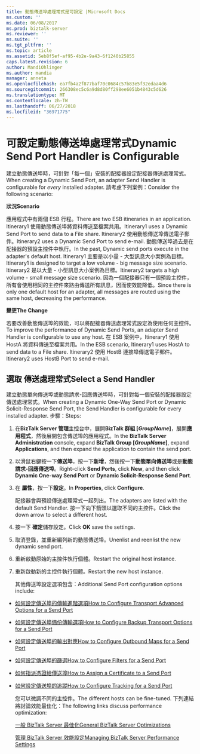 ```yaml
---
title: 動態傳送埠處理常式是可設定 |Microsoft Docs
ms.custom: ''
ms.date: 06/08/2017
ms.prod: biztalk-server
ms.reviewer: ''
ms.suite: ''
ms.tgt_pltfrm: ''
ms.topic: article
ms.assetid: 5eb8f5ef-af95-4b2e-9a43-6f1240b25855
caps.latest.revision: 6
author: MandiOhlinger
ms.author: mandia
manager: anneta
ms.openlocfilehash: ea7fb4a2f877baf70c0684c57b83e5f32edaa4d6
ms.sourcegitcommit: 266308ec5c6a9d8d80ff298ee6051b4843c5d626
ms.translationtype: MT
ms.contentlocale: zh-TW
ms.lasthandoff: 06/27/2018
ms.locfileid: "36971775"
---
```

# <a name="dynamic-send-port-handler-is-configurable"></a><span data-ttu-id="a9449-102">可設定動態傳送埠處理常式</span><span class="sxs-lookup"><span data-stu-id="a9449-102">Dynamic Send Port Handler is Configurable</span></span>
<span data-ttu-id="a9449-103">建立動態傳送埠時，可針對「每一個」安裝的配接器設定配接器傳送處理常式。</span><span class="sxs-lookup"><span data-stu-id="a9449-103">When creating a Dynamic Send Port, an adapter Send Handler is configurable for *every* installed adapter.</span></span> <span data-ttu-id="a9449-104">請考慮下列案例：</span><span class="sxs-lookup"><span data-stu-id="a9449-104">Consider the following scenario:</span></span>  
  
 <span data-ttu-id="a9449-105">**狀況**</span><span class="sxs-lookup"><span data-stu-id="a9449-105">**Scenario**</span></span>  
  
 <span data-ttu-id="a9449-106">應用程式中有兩個 ESB 行程。</span><span class="sxs-lookup"><span data-stu-id="a9449-106">There are two ESB itineraries in an application.</span></span> <span data-ttu-id="a9449-107">Itinerary1 使用動態傳送埠將資料傳送至檔案共用。</span><span class="sxs-lookup"><span data-stu-id="a9449-107">Itinerary1 uses a Dynamic Send Port to send data to a File share.</span></span> <span data-ttu-id="a9449-108">Itinerary2 使用動態傳送埠傳送電子郵件。</span><span class="sxs-lookup"><span data-stu-id="a9449-108">Itinerary2 uses a Dynamic Send Port to send e-mail.</span></span> <span data-ttu-id="a9449-109">動態傳送埠過去是在配接器的預設主控件中執行。</span><span class="sxs-lookup"><span data-stu-id="a9449-109">In the past, Dynamic send ports execute in the adapter's default host.</span></span> <span data-ttu-id="a9449-110">Itinerary1 主要是以小量 - 大型訊息大小案例為目標。</span><span class="sxs-lookup"><span data-stu-id="a9449-110">Itinerary1 is designed to target a low volume - big message size scenario.</span></span> <span data-ttu-id="a9449-111">Itinerary2 是以大量 - 小型訊息大小案例為目標。</span><span class="sxs-lookup"><span data-stu-id="a9449-111">Itinerary2 targets a high volume - small message size scenario.</span></span> <span data-ttu-id="a9449-112">因為一個配接器只有一個預設主控件，所有會使用相同的主控件來路由傳送所有訊息，因而使效能降低。</span><span class="sxs-lookup"><span data-stu-id="a9449-112">Since there is only one default host for an adapter, all messages are routed using the same host, decreasing the performance.</span></span>  
  
 <span data-ttu-id="a9449-113">**變更**</span><span class="sxs-lookup"><span data-stu-id="a9449-113">**The Change**</span></span>  
  
 <span data-ttu-id="a9449-114">若要改善動態傳送埠的效能，可以將配接器傳送處理常式設定為使用任何主控件。</span><span class="sxs-lookup"><span data-stu-id="a9449-114">To improve the performance of Dynamic Send Ports, an adapter Send Handler is configurable to use any host.</span></span> <span data-ttu-id="a9449-115">在 ESB 案例中，Itinerary1 使用 HostA 將資料傳送至檔案共用。</span><span class="sxs-lookup"><span data-stu-id="a9449-115">In the ESB scenario, Itinerary1 uses HostA to send data to a File share.</span></span> <span data-ttu-id="a9449-116">Itinerary2 使用 HostB 連接埠傳送電子郵件。</span><span class="sxs-lookup"><span data-stu-id="a9449-116">Itinerary2 uses HostB Port to send e-mail.</span></span>  
  
## <a name="select-a-send-handler"></a><span data-ttu-id="a9449-117">選取 傳送處理常式</span><span class="sxs-lookup"><span data-stu-id="a9449-117">Select a Send Handler</span></span>  
 <span data-ttu-id="a9449-118">建立動態單向傳送埠或動態請求-回應傳送埠時，可針對每一個安裝的配接器設定傳送處理常式。</span><span class="sxs-lookup"><span data-stu-id="a9449-118">When creating a Dynamic One-Way Send Port or Dynamic Solicit-Response Send Port, the Send Handler is configurable for every installed adapter.</span></span> <span data-ttu-id="a9449-119">步驟：</span><span class="sxs-lookup"><span data-stu-id="a9449-119">Steps:</span></span>  
  
1. <span data-ttu-id="a9449-120">在**BizTalk Server 管理**主控台中，展開**BizTalk 群組 [*GroupName*]**，展開**應用程式**，然後展開包含傳送埠的應用程式。</span><span class="sxs-lookup"><span data-stu-id="a9449-120">In the **BizTalk Server Administration** console, expand **BizTalk Group [*GroupName*]**, expand **Applications**, and then expand the application to contain the send port.</span></span>  
  
2. <span data-ttu-id="a9449-121">以滑鼠右鍵按一下**傳送埠**，按一下**新增**，然後按一下**動態單向傳送埠**或是**動態請求-回應傳送埠**。</span><span class="sxs-lookup"><span data-stu-id="a9449-121">Right-click **Send Ports**, click **New**, and then click **Dynamic One-way Send Port** or **Dynamic Solicit-Response Send Port**.</span></span>  
  
3. <span data-ttu-id="a9449-122">在 **屬性**，按一下**設定**。</span><span class="sxs-lookup"><span data-stu-id="a9449-122">In  **Properties**, click **Configure**.</span></span>  
  
    <span data-ttu-id="a9449-123">配接器會與預設傳送處理常式一起列出。</span><span class="sxs-lookup"><span data-stu-id="a9449-123">The adapters are listed with the default Send Handler.</span></span> <span data-ttu-id="a9449-124">按一下向下箭頭以選取不同的主控件。</span><span class="sxs-lookup"><span data-stu-id="a9449-124">Click the down arrow to select a different host.</span></span>  
  
4. <span data-ttu-id="a9449-125">按一下 **確定**儲存設定。</span><span class="sxs-lookup"><span data-stu-id="a9449-125">Click **OK** save the settings.</span></span>  
  
5. <span data-ttu-id="a9449-126">取消登錄，並重新編列新的動態傳送埠。</span><span class="sxs-lookup"><span data-stu-id="a9449-126">Unenlist and reenlist the new dynamic send port.</span></span>  
  
6. <span data-ttu-id="a9449-127">重新啟動原始的主控件執行個體。</span><span class="sxs-lookup"><span data-stu-id="a9449-127">Restart the original host instance.</span></span>  
  
7. <span data-ttu-id="a9449-128">重新啟動新的主控件執行個體。</span><span class="sxs-lookup"><span data-stu-id="a9449-128">Restart the new host instance.</span></span>  
  
   <span data-ttu-id="a9449-129">其他傳送埠設定選項包含：</span><span class="sxs-lookup"><span data-stu-id="a9449-129">Additional Send Port configuration options include:</span></span>  
  
- [<span data-ttu-id="a9449-130">如何設定傳送埠的傳輸進階選項</span><span class="sxs-lookup"><span data-stu-id="a9449-130">How to Configure Transport Advanced Options for a Send Port</span></span>](http://go.microsoft.com/fwlink/p/?LinkId=267697)  
  
- [<span data-ttu-id="a9449-131">如何設定傳送埠備份傳輸選項</span><span class="sxs-lookup"><span data-stu-id="a9449-131">How to Configure Backup Transport Options for a Send Port</span></span>](http://go.microsoft.com/fwlink/p/?LinkId=267698)  
  
- [<span data-ttu-id="a9449-132">如何設定傳送埠的輸出對應</span><span class="sxs-lookup"><span data-stu-id="a9449-132">How to Configure Outbound Maps for a Send Port</span></span>](http://go.microsoft.com/fwlink/p/?LinkId=267699)  
  
- [<span data-ttu-id="a9449-133">如何設定傳送埠的篩選</span><span class="sxs-lookup"><span data-stu-id="a9449-133">How to Configure Filters for a Send Port</span></span>](http://go.microsoft.com/fwlink/p/?LinkId=267700)  
  
- [<span data-ttu-id="a9449-134">如何指派憑證給傳送埠</span><span class="sxs-lookup"><span data-stu-id="a9449-134">How to Assign a Certificate to a Send Port</span></span>](http://go.microsoft.com/fwlink/p/?LinkId=267701)  
  
- [<span data-ttu-id="a9449-135">如何設定傳送埠的追蹤</span><span class="sxs-lookup"><span data-stu-id="a9449-135">How to Configure Tracking for a Send Port</span></span>](http://go.microsoft.com/fwlink/p/?LinkId=267702)  
  
  <span data-ttu-id="a9449-136">您可以微調不同的主控件。</span><span class="sxs-lookup"><span data-stu-id="a9449-136">The different hosts can be fine-tuned.</span></span> <span data-ttu-id="a9449-137">下列連結將討論效能最佳化：</span><span class="sxs-lookup"><span data-stu-id="a9449-137">The following links discuss performance optimization:</span></span>  
  
  [<span data-ttu-id="a9449-138">一般 BizTalk Server 最佳化</span><span class="sxs-lookup"><span data-stu-id="a9449-138">General BizTalk Server Optimizations</span></span>](http://go.microsoft.com/fwlink/p/?LinkId=267703)  
  
  [<span data-ttu-id="a9449-139">管理 BizTalk Server 效能設定</span><span class="sxs-lookup"><span data-stu-id="a9449-139">Managing BizTalk Server Performance Settings</span></span>](http://go.microsoft.com/fwlink/p/?LinkId=267704)